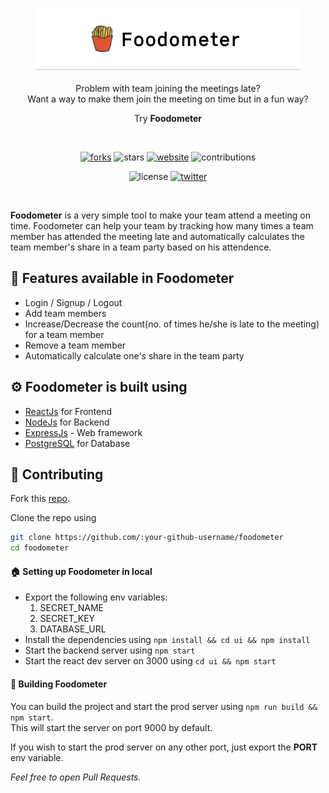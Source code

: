 <!-- # ![Foodometer](https://img.icons8.com/doodle/30/000000/french-fries.png) Foodometer -->
<p align="center">
 <a href="https://foodometer.herokuapp.com"><img src="assets/foodometer.png" alt="foodometer.png" height="100" /></a>
 <br />
 <br />
 Problem with team joining the meetings late?
 <br />
 Want a way to make them join the meeting on time but in a fun way? 
 <br />
 <p align="center">Try <strong>Foodometer</strong></p>
 <br />
 <p align="center">
  <a href="https://github.com/abhilashkasula/foodometer/fork"><img src="https://img.shields.io/github/forks/abhilashkasula/foodometer?color=ff69b4&style=for-the-badge" alt="forks"/></a>
  <img src="https://img.shields.io/github/stars/abhilashkasula/foodometer?color=fdbf2c&style=for-the-badge" alt="stars"/>
  <a href="https://img.shields.io/twitter/follow/_abhilashkasula?logo=twitter&style=for-the-badge" alt="stars"/></a>
  <a href="https://foodometer.herokuapp.com"><img src="https://img.shields.io/website?style=for-the-badge&up_message=online&url=https%3A%2F%2Ffoodometer.herokuapp.com" alt="website"/></a>
  <img src="https://img.shields.io/badge/contributions-open-important?style=for-the-badge" alt="contributions"/>
 </p>
 <p align="center">
  <img src="https://img.shields.io/github/license/abhilashkasula/foodometer?style=for-the-badge" alt="license"/>
  <a href="https://twitter.com/_abhilashkasula"><img src="https://img.shields.io/twitter/follow/_abhilashkasula?color=009afe&label=%40_abhilashkasula&logo=twitter&style=for-the-badge" alt="twitter"/></a>
 </p>
 <br/>
</p>

**Foodometer** is a very simple tool to make your team attend a meeting on time.
Foodometer can help your team by tracking how many times a team member has attended the meeting late and automatically calculates the team member's share in a team party based on his attendence.

## 🥳 Features available in Foodometer

 - Login / Signup / Logout
 - Add team members
 - Increase/Decrease the count(no. of times he/she is late to the meeting) for a team member
 - Remove a team member
 - Automatically calculate one's share in the team party

## ⚙️ Foodometer is built using

- [ReactJs](https://reactjs.org) for Frontend
- [NodeJs](https://nodejs.org) for Backend
- [ExpressJs](https://expressjs.com/) - Web framework
- [PostgreSQL](https://www.postgresql.org/) for Database

## 🤩 Contributing

Fork this [repo](https://github.com/abhilashkasula/foodometer/fork).

Clone the repo using
```bash
git clone https://github.com/:your-github-username/foodometer
cd foodometer
```

#### 🏠 Setting up Foodometer in local

 - Export the following env variables:
   1. SECRET_NAME
   2. SECRET_KEY
   3. DATABASE_URL
 - Install the dependencies using `npm install && cd ui && npm install`
 - Start the backend server using `npm start`
 - Start the react dev server on 3000 using `cd ui && npm start`

#### 🔨 Building Foodometer

You can build the project and start the prod server using `npm run build && npm start`. \
This will start the server on port 9000 by default.

If you wish to start the prod server on any other port, just export the **PORT** env variable.

_Feel free to open Pull Requests._
